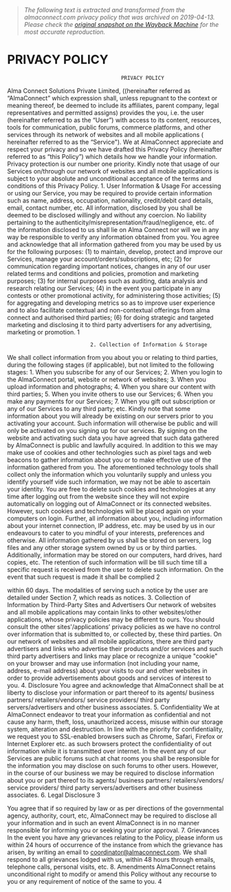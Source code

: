 > *The following text is extracted and transformed from the almaconnect.com privacy policy that was archived on 2019-04-13. Please check the [original snapshot on the Wayback Machine](https://web.archive.org/web/20190413131749id_/https%3A//www.almaconnect.com/privacy_policy_20120807.pdf) for the most accurate reproduction.*

# PRIVACY POLICY

                                         PRIVACY POLICY
Alma Connect Solutions Private Limited, ((hereinafter referred as “AlmaConnect” which
expression shall, unless repugnant to the context or meaning thereof, be deemed to include its
affiliates, parent company, legal representatives and permitted assigns) provides the you, i.e. the
user (hereinafter referred to as the “User”) with access to its content, resources, tools for
communication, public forums, commerce platforms, and other services through its network of
websites and all mobile applications ( hereinafter referred to as the “Service").
We at AlmaConnect appreciate and respect your privacy and so we have drafted this Privacy
Policy (hereinafter referred to as “this Policy”) which details how we handle your information.
Privacy protection is our number one priority. Kindly note that usage of our Services on/through
our network of websites and all mobile applications is subject to your absolute and unconditional
acceptance of the terms and conditions of this Privacy Policy.
                                     1. User Information & Usage
For accessing or using our Service, you may be required to provide certain information such as
name, address, occupation, nationality, credit/debit card details, email, contact number, etc.
All information, disclosed by you shall be deemed to be disclosed willingly and without any
coercion. No liability pertaining to the authenticity/misrepresentation/fraud/negligence, etc. of
the information disclosed to us shall lie on Alma Connect nor will we in any way be responsible
to verify any information obtained from you.
You agree and acknowledge that all information gathered from you may be used by us for the
following purposes:
    (1) to maintain, develop, protect           and    improve    our   Services,    manage    your
         account/orders/subscriptions, etc;
    (2) for communication regarding important notices, changes in any of our user related terms
         and conditions and policies, promotion and marketing purposes;
    (3) for internal purposes such as auditing, data analysis and research relating our Services;
    (4) in the event you participate in any contests or other promotional activity, for
         administering those activities;
    (5) for aggregating and developing metrics so as to improve user experience and to also
         facilitate contextual and non-contextual offerings from alma connect and authorised third
         parties;
    (6) for doing strategic and targeted marketing and disclosing it to third party advertisers for
         any advertising, marketing or promotion.
                                                  1


                               2. Collection of Information & Storage
We shall collect information from you about you or relating to third parties, during the following
stages (if applicable), but not limited to the following stages:
    1. When you subscribe for any of our Services;
    2. When you login to the AlmaConnect portal, website or network of websites;
    3. When you upload information and photographs;
    4. When you share our content with third parties;
    5. When you invite others to use our Services;
    6. When you make any payments for our Services;
    7. When you gift out subscription or any of our Services to any third party; etc.
Kindly note that some information about you will already be existing on our servers prior to you
activating your account. Such information will otherwise be public and will only be activated on
you signing up for our services. By signing on the website and activating such data you have
agreed that such data gathered by AlmaConnect is public and lawfully acquired.
In addition to this we may make use of cookies and other technologies such as pixel tags and
web beacons to gather information about you or to make effective use of the information
gathered from you. The aforementioned technology tools shall collect only the information
which you voluntarily supply and unless you identify yourself vide such information, we may
not be able to ascertain your identity. You are free to delete such cookies and technologies at any
time after logging out from the website since they will not expire automatically on logging out of
AlmaConnect or its connected websites. However, such cookies and technologies will be placed
again on your computers on login.
Further, all information about you, including information about your internet connection, IP
address, etc. may be used by us in our endeavours to cater to you mindful of your interests,
preferences and otherwise.
All information gathered by us shall be stored on servers, log files and any other storage system
owned by us or by third parties. Additionally, information may be stored on our computers, hard
drives, hard copies, etc.
The retention of such information will be till such time till a specific request is received from the
user to delete such information. On the event that such request is made it shall be complied
                                                    2


within 60 days. The modalities of serving such a notice by the user are detailed under Section 7,
which reads as notices.
             3. Collection of Information by Third-Party Sites and Advertisers
Our network of websites and all mobile applications may contain links to other websites/other
applications, whose privacy policies may be different to ours. You should consult the other
sites'/applications’ privacy policies as we have no control over information that is submitted to,
or collected by, these third parties.
On our network of websites and all mobile applications, there are third party advertisers and
links who advertise their products and/or services and such third party advertisers and links may
place or recognize a unique "cookie" on your browser and may use information (not including
your name, address, e-mail address) about your visits to our and other websites in order to
provide advertisements about goods and services of interest to you.
                                         4. Disclosure
You agree and acknowledge that AlmaConnect shall be at liberty to disclose your information or
part thereof to its agents/ business partners/ retailers/vendors/ service providers/ third party
servers/advertisers and other business associates.
                                       5. Confidentiality
We at AlmaConnect endeavor to treat your information as confidential and not cause any harm,
theft, loss, unauthorized access, misuse within our storage system, alteration and destruction. In
line with the priority for confidentiality, we request you to SSL-enabled browsers such as
Chrome, Safari, Firefox or Internet Explorer etc. as such browsers protect the confidentiality of
out information while it is transmitted over internet. In the event any of our Services are public
forums such at chat rooms you shall be responsible for the information you may disclose on such
forums to other users.
However, in the course of our business we may be required to disclose information about you or
part thereof to its agents/ business partners/ retailers/vendors/ service providers/ third party
servers/advertisers and other business associates.
                                      6. Legal Disclosure
                                                 3


You agree that if so required by law or as per directions of the governmental agency, authority,
court, etc, AlmaConnect may be required to disclose all your information and in such an event
AlmaConnect is in no manner responsible for informing you or seeking your prior approval.
                                       7. Grievances
In the event you have any grievances relating to the Policy, please inform us within 24 hours of
occurrence of the instance from which the grievance has arisen, by writing an email to
coordinator@almaconnect.com. We shall respond to all grievances lodged with us, within 48
hours through emails, telephone calls, personal visits, etc.
                                      8. Amendments
AlmaConnect retains unconditional right to modify or amend this Policy without any recourse to
you or any requirement of notice of the same to you.
                                                4
